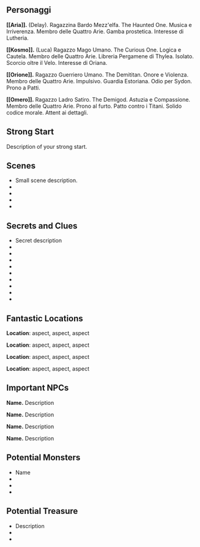 
## Personaggi  
  
**[[Aria]].** (Delay). Ragazzina Bardo Mezz'elfa. The Haunted One. Musica e Irriverenza. Membro delle Quattro Arie. Gamba prostetica. Interesse di Lutheria.
  
**[[Kosmo]].** (Luca) Ragazzo Mago Umano. The Curious One. Logica e Cautela. Membro delle Quattro Arie. Libreria Pergamene di Thylea. Isolato. Scorcio oltre il Velo. Interesse di Oriana.
  
**[[Orione]].** Ragazzo Guerriero Umano. The Demititan. Onore e Violenza. Membro delle Quattro Arie. Impulsivo. Guardia Estoriana. Odio per Sydon. Prono a Patti.
  
**[[Omero]].** Ragazzo Ladro Satiro. The Demigod. Astuzia e Compassione. Membro delle Quattro Arie. Prono al furto. Patto contro i Titani. Solido codice morale. Attent ai dettagli.
  
## Strong Start  
  
Description of your strong start.  
  
## Scenes  
  
* Small scene description.  
*  
*  
*  
*  
  
## Secrets and Clues  
  
* Secret description  
*  
*  
*  
*  
*  
*  
*  
*  
*  
  
## Fantastic Locations  
  
**Location**: aspect, aspect, aspect  
  
**Location**: aspect, aspect, aspect  
  
**Location**: aspect, aspect, aspect  
  
**Location**: aspect, aspect, aspect  
  
## Important NPCs  
  
**Name.** Description  
  
**Name.** Description  
  
**Name.** Description  
  
**Name.** Description  
  
## Potential Monsters  
  
* Name  
*  
*  
*  
## Potential Treasure  
  
* Description  
*  
*  
